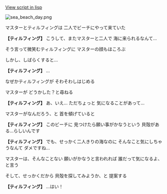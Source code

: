 [View script in lisp](../scripts/210141101.txt)

![sea_beach_day.png](../images/backgrounds/sea_beach_day.png)

マスターとティルフィングは
二人でビーチにやって来ていた

**【ティルフィング】**
こうして、またマスターと二人で
海に来られるなんて…

そう言って微笑むティルフィングに
マスターの顔もほころぶ

しかし、しばらくすると…

**【ティルフィング】**
…

なぜかティルフィングが
そわそわしはじめる

マスターが
どうかした？と尋ねる

**【ティルフィング】**
あ、いえ…
ただちょっと
気になることがあって…

マスターがなんだろう、と
首を傾げていると

**【ティルフィング】**
このビーチに
見つけたら願い事がかなうという
貝殻がある…らしいんです

**【ティルフィング】**
でも、せっかく二人きりの海なのに
そんなこと気にしちゃうなんて
ダメですね…

マスターは、そんなことない
願いがかなうと言われれば
誰だって気になるよ、と言う

そして、せっかくだから
貝殻を探してみようか、と
提案する

**【ティルフィング】**
…はい！

